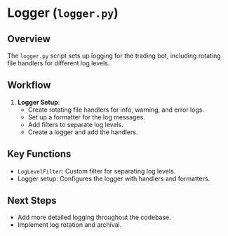 # Logger (`logger.py`)

## Overview
The `logger.py` script sets up logging for the trading bot, including rotating file handlers for different log levels.

## Workflow
1. **Logger Setup**:
   - Create rotating file handlers for info, warning, and error logs.
   - Set up a formatter for the log messages.
   - Add filters to separate log levels.
   - Create a logger and add the handlers.

## Key Functions
- `LogLevelFilter`: Custom filter for separating log levels.
- Logger setup: Configures the logger with handlers and formatters.

## Next Steps
- Add more detailed logging throughout the codebase.
- Implement log rotation and archival.